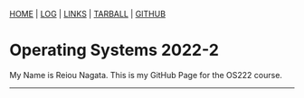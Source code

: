 [HOME](https://github.com/sherlockjack/os222/blob/master/index.md) | [LOG](TXT/mylog.txt) | [LINKS](https://github.com/sherlockjack/os222blob/master/LINKS) | [TARBALL](https://os.vlsm.org/Log/sherlockjack.tar.bz2.txt) | [GITHUB](https://github.com/sherlockjack/os222/)

# Operating Systems 2022-2

My Name is Reiou Nagata. This is my GitHub Page for the OS222 course.

<hr>

